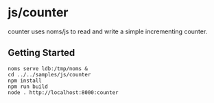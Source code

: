 # js/counter

counter uses noms/js to read and write a simple incrementing counter.


## Getting Started

```
noms serve ldb:/tmp/noms &
cd ../../samples/js/counter
npm install
npm run build
node . http://localhost:8000:counter
```
